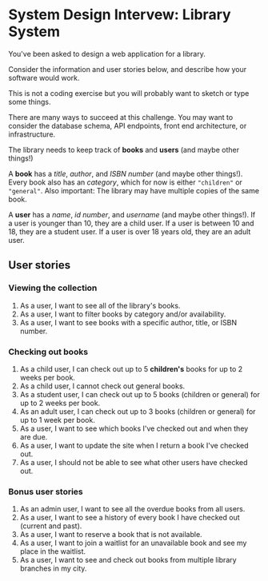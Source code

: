# System Design Intervew: Library System
You've been asked to design a web application for a library.

Consider the information and user stories below, and describe how your software would work.

This is not a coding exercise but you will probably want to sketch or type some things.

There are many ways to succeed at this challenge. You may want to consider the database schema, API endpoints, front end architecture, or infrastructure.

The library needs to keep track of **books** and **users** (and maybe other things!)

A **book** has a _title_, _author_, and _ISBN number_ (and maybe other things!).
Every book also has an _category_, which for now is either `"children"` or `"general"`. 
Also important: The library may have multiple copies of the same book.

A **user** has a _name_, _id number_, and _username_ (and maybe other things!).
If a user is younger than 10, they are a child user.
If a user is between 10 and 18, they are a student user.
If a user is over 18 years old, they are an adult user.

## User stories

### Viewing the collection
1. As a user, I want to see all of the library's books.
1. As a user, I want to filter books by category and/or availability.
1. As a user, I want to see books with a specific author, title, or ISBN number.

### Checking out books
1. As a child user, I can check out up to 5 **children's** books for up to 2 weeks per book.
1. As a child user, I cannot check out general books.
1. As a student user, I can check out up to 5 books (children or general) for up to 2 weeks per book.
1. As an adult user, I can check out up to 3 books (children or general) for up to 1 week per book.
1. As a user, I want to see which books I've checked out and when they are due.
1. As a user, I want to update the site when I return a book I've checked out.
1. As a user, I should not be able to see what other users have checked out.

### Bonus user stories
1. As an admin user, I want to see all the overdue books from all users.
1. As a user, I want to see a history of every book I have checked out (current and past).
1. As a user, I want to reserve a book that is not available.
1. As a user, I want to join a waitlist for an unavailable book and see my place in the waitlist.
1. As a user, I want to see and check out books from multiple library branches in my city.


